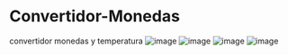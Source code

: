 # Convertidor-Monedas
convertidor monedas y temperatura
![image](https://user-images.githubusercontent.com/122173642/223597757-e0f4983a-9ce9-4dc5-b15c-dfce87e53a02.png)
![image](https://user-images.githubusercontent.com/122173642/223598294-451c6f46-f051-4d14-ab60-231da445fc7d.png)
![image](https://user-images.githubusercontent.com/122173642/223598063-b907d54b-62e8-4d30-a7cd-2df6cc0cd4c0.png)
![image](https://user-images.githubusercontent.com/122173642/223598329-001bc7de-3e10-49ea-aec7-4a36da5f26e0.png)


